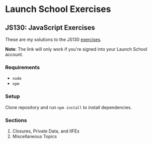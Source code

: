# Launch School Exercises

## JS130: JavaScript Exercises

These are my solutions to the JS130
[exercises](https://launchschool.com/exercises#js130_javascript_exercises).

__Note__: The link will only work if you're signed into your Launch School
account.

### Requirements

- `node`
- `npm`

### Setup

Clone repository and run `npm install` to install dependencies.

### Sections

1. Closures, Private Data, and IIFEs
2. Miscellaneous Topics
